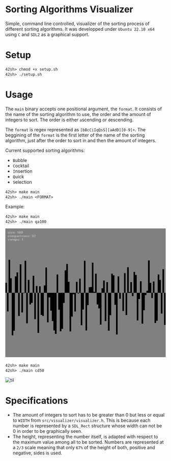 # Sorting Algorithms Visualizer
Simple, command line controlled, visualizer of the sorting process of different sorting algorithms. It was developped under `Ubuntu 22.10 x64` using `C` and `SDL2` as a graphical support.

# Setup
```shell
42sh> chmod +x setup.sh
42sh> ./setup.sh
```

# Usage
The `main` binary accepts one positional argument, the `format`. It consists of the name of the sorting algorithm to use, the order and the amount of integers to sort. The order is either `a`scending or `d`escending.

The `format` is regex represented as `[bBcCiIqQsS][aAdD][0-9]+`. The beggining of the `format` is the first letter of the name of the sorting algorithm, just after the order to sort in and then the amount of integers.

Current supported sorting algorithms:
- `B`ubble
- `C`ocktail
- `I`nsertion
- `Q`uick
- `S`election

```shell
42sh> make main
42sh> ./main <FORMAT>
```

Example:

```shell
42sh> make main
42sh> ./main qa100
```

![til](assets/gifs/qa100.gif)

```shell
42sh> make main
42sh> ./main cd50
```

![til](assets/gifs/cd50.gif)

# Specifications

- The amount of integers to sort has to be greater than 0 but less or equal to `WIDTH` from `src/visualizer/visualizer.h`. This is because each number is represented by a `SDL_Rect` structure whose width can not be 0 in order to be graphically seen.
- The height, representing the number itself, is adapted with respect to the maximum value among all to be sorted. Numbers are represented at a `2/3` scale meaning that only `67%` of the height of both, positive and negative, sides is used.
